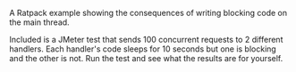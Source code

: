 A Ratpack example showing the consequences of writing blocking code on the main thread.

Included is a JMeter test that sends 100 concurrent requests to 2 different handlers.  Each handler's code sleeps for 10 seconds but one is blocking and the other is not.  Run the test and see what the results are for yourself.
